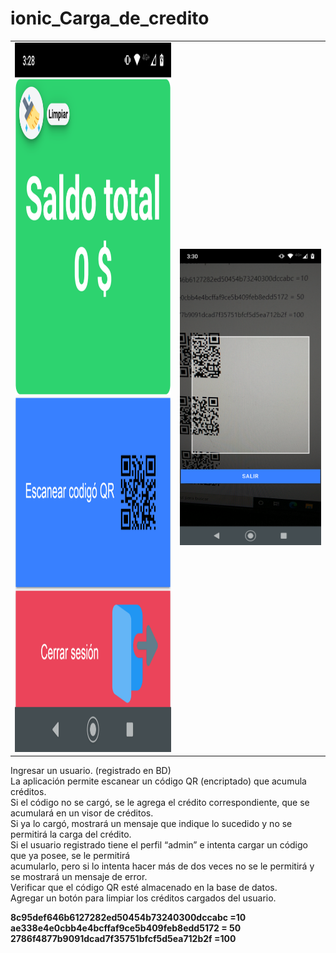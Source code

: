 # ionic_Carga_de_credito
<table>
  <tr>
    <td><img src="./src/assets/credito1.png" style="height:1135px;width:540px;"></td>
    <td><img src="./src/assets/credito2.png"></td>
  </tr>
</table>


<p>Ingresar un usuario. (registrado en BD)<br>
La aplicación permite escanear un código QR (encriptado) que acumula créditos.<br>
Si el código no se cargó, se le agrega el crédito correspondiente, que se acumulará en un visor de créditos.<br>
Si ya lo cargó, mostrará un mensaje que indique lo sucedido y no se permitirá la carga del crédito.<br>
Si el usuario registrado tiene el perfil “admin” e intenta cargar un código que ya posee, se le permitirá<br>
acumularlo, pero si lo intenta hacer más de dos veces no se le permitirá y se mostrará un mensaje de error.<br>
Verificar que el código QR esté almacenado en la base de datos.<br>
Agregar un botón para limpiar los créditos cargados del usuario.</p>

<p><strong>8c95def646b6127282ed50454b73240300dccabc =10<br>
ae338e4e0cbb4e4bcffaf9ce5b409feb8edd5172 = 50<br>
2786f4877b9091dcad7f35751bfcf5d5ea712b2f =100</strong></p>


